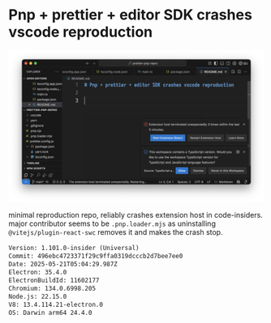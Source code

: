 # Pnp + prettier + editor SDK crashes vscode reproduction

![](./image.png)

minimal reproduction repo, reliably crashes extension host in code-insiders.
major contributor seems to be `.pnp.loader.mjs` as uninstalling `@vitejs/plugin-react-swc` removes it and makes the crash stop.

```
Version: 1.101.0-insider (Universal)
Commit: 496ebc4723371f29c9ffa0319dcccb2d7bee7ee0
Date: 2025-05-21T05:04:29.987Z
Electron: 35.4.0
ElectronBuildId: 11602177
Chromium: 134.0.6998.205
Node.js: 22.15.0
V8: 13.4.114.21-electron.0
OS: Darwin arm64 24.4.0
```

